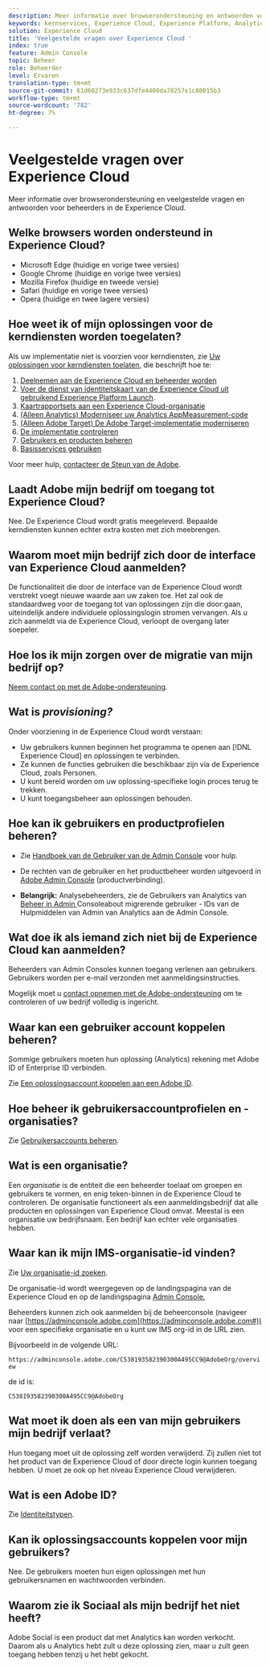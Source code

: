 ```yaml
---
description: Meer informatie over browserondersteuning en antwoorden voor beheerders in de Adobe Experience Cloud.
keywords: kernservices, Experience Cloud, Experience Platform, Analytics, Target, gebruikersbeheer.
solution: Experience Cloud
title: 'Veelgestelde vragen over Experience Cloud '
index: true
feature: Admin Console
topic: Beheer
role: Beheerder
level: Ervaren
translation-type: tm+mt
source-git-commit: 61d60273e933c637dfe4400da78257e1c80015b3
workflow-type: tm+mt
source-wordcount: '782'
ht-degree: 7%

---
```



# Veelgestelde vragen over Experience Cloud

Meer informatie over browserondersteuning en veelgestelde vragen en antwoorden voor beheerders in de Experience Cloud.

## Welke browsers worden ondersteund in Experience Cloud?

* Microsoft Edge (huidige en vorige twee versies)
* Google Chrome (huidige en vorige twee versies)
* Mozilla Firefox (huidige en tweede versie)
* Safari (huidige en vorige twee versies)
* Opera (huidige en twee lagere versies)

## Hoe weet ik of mijn oplossingen voor de kerndiensten worden toegelaten?

Als uw implementatie niet is voorzien voor kerndiensten, zie [Uw oplossingen voor kerndiensten toelaten](../core-services/core-services.md#concept_07ED1D5C64234E77976E6D572E78FB9C), die beschrijft hoe te:

1. [Deelnemen aan de Experience Cloud en beheerder worden](../core-services/core-services.md#section_2423F0BD3DF642658103310EE5EA6154)
1. [Voer de dienst van identiteitskaart van de Experience Cloud uit gebruikend Experience Platform Launch](https://docs.adobe.com/content/help/en/launch/using/intro/get-started/quick-start.html).
1. [Kaartrapportsets aan een Experience Cloud-organisatie](../core-services/core-services.md#concept_apg_zq2_rw)
1. [(Alleen Analytics) Moderniseer uw Analytics AppMeasurement-code](../core-services/core-services.md#section_1798D9D0F05C47E29816AC4EEB9A0913)
1. [(Alleen Adobe Target) De Adobe Target-implementatie moderniseren](../core-services/core-services.md#section_C2F4493C7A36406DAE2266B429A4BD24)
1. [De implementatie controleren](../core-services/core-services.md#section_E641782A0F4F44AF8C9C91216BE330D5)
1. [Gebruikers en producten beheren](../core-services/core-services.md#section_B6E95F4E0E12483CB9DA99CBC0C5A4AF)
1. [Basisservices gebruiken](../core-services/core-services.md#section_960C06093623462E8EA247B3E97274A1)

Voor meer hulp, [contacteer de Steun van de Adobe](https://helpx.adobe.com/marketing-cloud/contact-support.html).

## Laadt Adobe mijn bedrijf om toegang tot Experience Cloud?

Nee. De Experience Cloud wordt gratis meegeleverd. Bepaalde kerndiensten kunnen echter extra kosten met zich meebrengen.

## Waarom moet mijn bedrijf zich door de interface van Experience Cloud aanmelden?

De functionaliteit die door de interface van de Experience Cloud wordt verstrekt voegt nieuwe waarde aan uw zaken toe. Het zal ook de standaardweg voor de toegang tot van oplossingen zijn die door:gaan, uiteindelijk andere individuele oplossingslogin stromen vervangen. Als u zich aanmeldt via de Experience Cloud, verloopt de overgang later soepeler.

## Hoe los ik mijn zorgen over de migratie van mijn bedrijf op?

[Neem contact op met de Adobe-ondersteuning](https://helpx.adobe.com/marketing-cloud/contact-support.html).

## Wat is _provisioning?_

Onder voorziening in de Experience Cloud wordt verstaan:

* Uw gebruikers kunnen beginnen het programma te openen aan [!DNL Experience Cloud] en oplossingen te verbinden.
* Ze kunnen de functies gebruiken die beschikbaar zijn via de Experience Cloud, zoals Personen.
* U kunt bereid worden om uw oplossing-specifieke login proces terug te trekken.
* U kunt toegangsbeheer aan oplossingen behouden.

## Hoe kan ik gebruikers en productprofielen beheren?

* Zie [Handboek van de Gebruiker van de Admin Console](https://helpx.adobe.com/enterprise/administering/user-guide.html) voor hulp.

* De rechten van de gebruiker en het productbeheer worden uitgevoerd in [Adobe Admin Console](https://adminconsole.adobe.com/enterprise) (productverbinding).

* **Belangrijk:** Analysebeheerders, zie de Gebruikers van Analytics van  [Beheer in Admin ](https://docs.adobe.com/content/help/en/analytics/admin/user-product-management/user-management/migrate-users/c-migration-tool.html) Consoleabout migrerende gebruiker - IDs van de Hulpmiddelen van Admin van Analytics aan de Admin Console.

## Wat doe ik als iemand zich niet bij de Experience Cloud kan aanmelden?

Beheerders van Admin Consoles kunnen toegang verlenen aan gebruikers. Gebruikers worden per e-mail verzonden met aanmeldingsinstructies.

Mogelijk moet u [contact opnemen met de Adobe-ondersteuning](https://helpx.adobe.com/marketing-cloud/contact-support.html) om te controleren of uw bedrijf volledig is ingericht.

## Waar kan een gebruiker account koppelen beheren?

Sommige gebruikers moeten hun oplossing (Analytics) rekening met Adobe ID of Enterprise ID verbinden.

Zie [Een oplossingsaccount koppelen aan een Adobe ID](../admin-getting-started/organizations.md#task_FD389E78640848919E247AC5E95B8369).

## Hoe beheer ik gebruikersaccountprofielen en -organisaties?

Zie [Gebruikersaccounts beheren](../admin-getting-started/organizations.md#topic_C31CB834F109465A82ED57FF0563B3F1).

## Wat is een organisatie?

Een *organisatie* is de entiteit die een beheerder toelaat om groepen en gebruikers te vormen, en enig teken-binnen in de Experience Cloud te controleren. De organisatie functioneert als een aanmeldingsbedrijf dat alle producten en oplossingen van Experience Cloud omvat. Meestal is een organisatie uw bedrijfsnaam. Een bedrijf kan echter vele organisaties hebben.

## Waar kan ik mijn IMS-organisatie-id vinden?

Zie [Uw organisatie-id zoeken](organizations.md).

De organisatie-id wordt weergegeven op de landingspagina van de Experience Cloud en op de landingspagina [Admin Console.](https://adminconsole.adobe.com)

Beheerders kunnen zich ook aanmelden bij de beheerconsole (navigeer naar [https://adminconsole.adobe.com](https://adminconsole.adobe.com#)) voor een specifieke organisatie en u kunt uw IMS org-id in de URL zien.

Bijvoorbeeld in de volgende URL:

`https://adminconsole.adobe.com/C538193582390300A495CC9@AdobeOrg/overview`

de id is:

`C538193582390300A495CC9@AdobeOrg`

## Wat moet ik doen als een van mijn gebruikers mijn bedrijf verlaat?

Hun toegang moet uit de oplossing zelf worden verwijderd. Zij zullen niet tot het product van de Experience Cloud of door directe login kunnen toegang hebben. U moet ze ook op het niveau Experience Cloud verwijderen.

## Wat is een Adobe ID?

Zie [Identiteitstypen](https://helpx.adobe.com/enterprise/help/identity.html).

## Kan ik oplossingsaccounts koppelen voor mijn gebruikers?

Nee. De gebruikers moeten hun eigen oplossingen met hun gebruikersnamen en wachtwoorden verbinden.

## Waarom zie ik Sociaal als mijn bedrijf het niet heeft?

Adobe Social is een product dat met Analytics kan worden verkocht. Daarom als u Analytics hebt zult u deze oplossing zien, maar u zult geen toegang hebben tenzij u het hebt gekocht.
